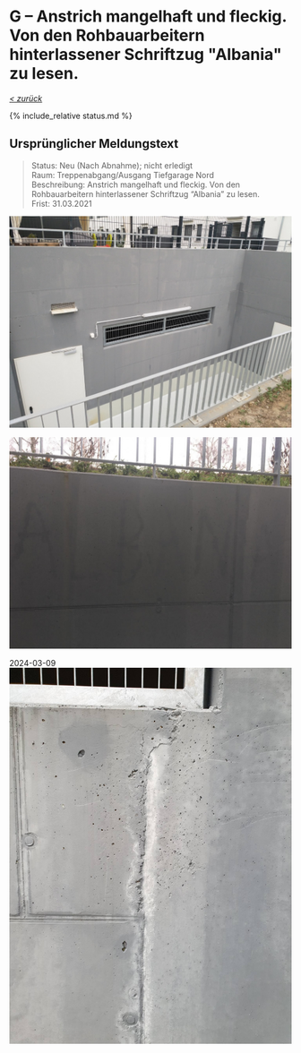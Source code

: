 # G &ndash; Anstrich mangelhaft und fleckig. Von den Rohbauarbeitern hinterlassener Schriftzug "Albania" zu lesen.

_[&lt; zurück](../../index.md)_

{% include_relative status.md %}

## Ursprünglicher Meldungstext

> Status: Neu (Nach Abnahme); nicht erledigt\
> Raum: Treppenabgang/Ausgang Tiefgarage Nord\
> Beschreibung: Anstrich mangelhaft und fleckig. Von den Rohbauarbeitern hinterlassener Schriftzug “Albania” zu lesen.\
> Frist: 31.03.2021

![](Meldung1.jpg)

![](Meldung2.jpg)

2024-03-09
![](20240309_171703_small.jpg)